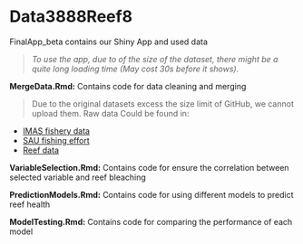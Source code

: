 # Data3888Reef8
FinalApp_beta contains our Shiny App and used data
> *To use the app, due to of the size of the dataset, there might be a quite long loading time (May cost 30s before it shows).*

**MergeData.Rmd:** Contains code for data cleaning and merging
> Due to the original datasets excess the size limit of GitHub, we cannot upload them. Raw data Could be found in:
- [IMAS fishery data](https://data.gov.au/dataset/ds-aodn-5c4590d3-a45a-4d37-bf8b-ecd145cb356d/details?q=)
- [SAU fishing effort](https://www.seaaroundus.org/data/#/fishing-entity-effort/83?chart=catch-chart&dimension=sector&measure=effort&limit=10)
- [Reef data](https://github.com/InstituteForGlobalEcology/Coral-bleaching-a-global-analysis-of-the-past-two-decades/tree/master)

**VariableSelection.Rmd:** Contains code for ensure the correlation between selected variable and reef bleaching

**PredictionModels.Rmd:** Contains code for using different models to predict reef health

**ModelTesting.Rmd:** Contains code for comparing the performance of each model